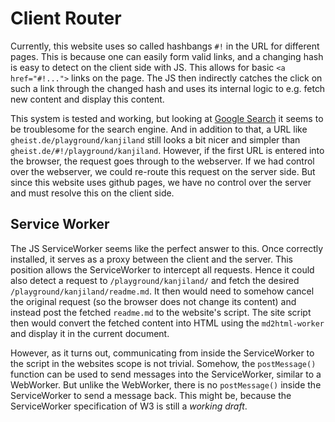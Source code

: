 # Client Router
Currently, this website uses so called hashbangs `#!` in the URL for different pages. This is because one can easily form valid links, and a changing hash is easy to detect on the client side with JS. This allows for basic `<a href="#!...">` links on the page. The JS then indirectly catches the click on such a link through the changed hash and uses its internal logic to e.g. fetch new content and display this content.

This system is tested and working, but looking at [Google Search](/playground/google-search/) it seems to be troublesome for the search engine. And in addition to that, a URL like `gheist.de/playground/kanjiland` still looks a bit nicer and simpler than `gheist.de/#!/playground/kanjiland`. However, if the first URL is entered into the browser, the request goes through to the webserver. If we had control over the webserver, we could re-route this request on the server side. But since this website uses github pages, we have no control over the server and must resolve this on the client side.

## Service Worker
The JS ServiceWorker seems like the perfect answer to this. Once correctly installed, it serves as a proxy between the client and the server. This position allows the ServiceWorker to intercept all requests. Hence it could also detect a request to `/playground/kanjiland/` and fetch the desired `/playground/kanjiland/readme.md`. It then would need to somehow cancel the original request (so the browser does not change its content) and instead post the fetched `readme.md` to the website's script. The site script then would convert the fetched content into HTML using the `md2html-worker` and display it in the current document.

However, as it turns out, communicating from inside the ServiceWorker to the script in the websites scope is not trivial. Somehow, the `postMessage()` function can be used to send messages into the ServiceWorker, similar to a WebWorker. But unlike the WebWorker, there is no `postMessage()` inside the ServiceWorker to send a message back.
This might be, because the ServiceWorker specification of W3 is still a *working draft*.